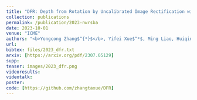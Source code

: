 ```yaml
---
title: "DFR: Depth from Rotation by Uncalibrated Image Rectification with Latitudinal Motion Assumption"
collection: publications
permalink: /publication/2023-nwrsba
date: 2023-10-01
venue: "ICME"
authors: "<b>Yongcong Zhang$^{*}$</b>, Yifei Xue$^*$, Ming Liao, Huiqing Zhang, Yizhen Lao$^{†}$"
url: 
bibtex: files/2023_dfr.txt
arxiv: [https://arxiv.org/pdf/2307.05129]
supp: 
teaser: images/2023_dfr.png
videoresults: 
videotalk: 
poster: 
code: [https://github.com/zhangtaxue/DFR]
---
```


